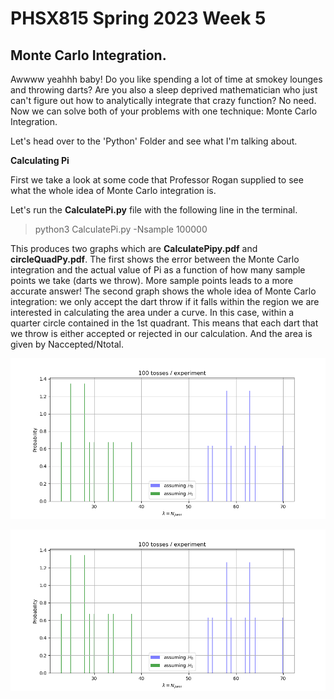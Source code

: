 # PHSX815 Spring 2023 Week 5

## Monte Carlo Integration.

Awwww yeahhh baby! Do you like spending a lot of time at smokey lounges and throwing darts? Are you also a sleep deprived mathematician who just can't figure out how to analytically integrate that crazy function? No need. Now we can solve both of your problems with one technique: Monte Carlo Integration. 

Let's head over to the 'Python' Folder and see what I'm talking about. 

**Calculating Pi**

First we take a look at some code that Professor Rogan supplied to see what the whole idea of Monte Carlo integration is. 

Let's run the **CalculatePi.py** file with the following line in the terminal.
>python3 CalculatePi.py -Nsample 100000

This produces two graphs which are **CalculatePipy.pdf** and **circleQuadPy.pdf**. The first shows the error between the Monte Carlo integration and the actual value of Pi as a function of how many sample points we take (darts we throw). More sample points leads to a more accurate answer! The second graph shows the whole idea of Monte Carlo integration: we only accept the dart throw if it falls within the region we are interested in calculating the area under a curve. In this case, within a quarter circle contained in the 1st quadrant. This means that each dart that we throw is either accepted or rejected in our calculation. And the area is given by Naccepted/Ntotal. 

![CalculatePipy.pdf](https://github.com/DJDdawg/PHSX815_Week2/blob/master/python/Coin%20Toss%20Graph.png)

![circleQuadPy.pdf](https://github.com/DJDdawg/PHSX815_Week2/blob/master/python/Coin%20Toss%20Graph.png)
